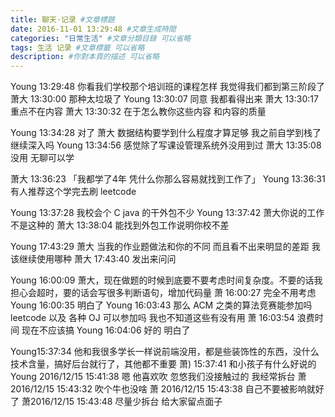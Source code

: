 ```yaml
---
title: 聊天·记录 #文章標題
date: 2016-11-01 13:29:48 #文章生成時間
categories: "日常生活" #文章分類目錄 可以省略
tags: 生活 记录 #文章標籤 可以省略
description: #你對本頁的描述 可以省略
---
```


Young 13:29:48
你看我们学校那个培训班的课程怎样 我觉得我们都到第三阶段了
萧大 13:30:00
那种太垃圾了
Young 13:30:07
同意 我都看得出来
萧大 13:30:17
重点不在内容
萧大 13:30:32
在于怎么教你这些内容 和内容的质量

Young 13:34:28
对了 萧大 数据结构要学到什么程度才算足够 我之前自学到栈了 继续深入吗
Young 13:34:56
感觉除了写课设管理系统外没用到过
萧大 13:35:08
没用 无聊可以学

萧大 13:36:23
「我都学了4年 凭什么你那么容易就找到工作了」
Young 13:36:31
有人推荐这个学完去刷 leetcode

Young 13:37:28
我校会个 C java 的干外包不少
Young 13:37:42
萧大你说的工作不是这种的
萧大 13:38:04
能找到外包工作说明你校不差

Young 17:43:29
萧大 当我的作业题做法和你的不同 而且看不出来明显的差距 我该继续使用哪种
萧大 17:43:40
发出来问问

Young 16:00:09
萧大，现在做题的时候到底要不要考虑时间复杂度。不要的话我担心会超时，要的话会写很多判断语句，增加代码量
萧 16:00:27
完全不用考虑
Young 16:00:35
明白了
Young 16:03:43
那么 ACM 之类的算法竞赛能参加吗
leetcode 以及 各种 OJ 可以参加吗
我也不知道这些有没有用
萧 16:03:54
浪费时间 现在不应该搞
Young 16:04:06
好的 明白了

Young15:37:34
他和我很多学长一样说前端没用，都是些装饰性的东西，没什么技术含量，搞好后台就行了，其他都不重要
萧) 15:37:41
和小孩子有什么好说的
Young 2016/12/15 15:41:38
嗯
他喜欢吹 忽悠我们没接触过的 我经常拆台
萧2016/12/15 15:43:32
吹个牛也没啥
萧 2016/12/15 15:43:38
自己不要被影响就好了
萧2016/12/15 15:43:48
尽量少拆台 给大家留点面子
